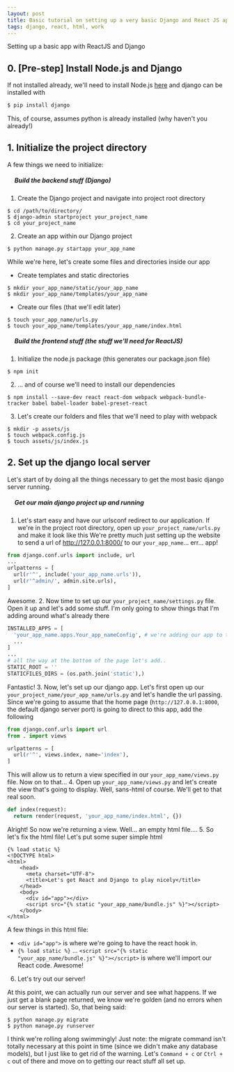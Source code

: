```yaml
---
layout: post
title: Basic tutorial on setting up a very basic Django and React JS application
tags: django, react, html, work
---
```

Setting up a basic app with ReactJS and Django

## 0. [Pre-step] Install Node.js and Django
If not installed already, we'll need to install Node.js [here](https://nodejs.org/en/download/) and django can be installed with
```python
$ pip install django
```
This, of course, assumes python is already installed (why haven't you already!)


## 1. Initialize the project directory
A few things we need to initialize:
##### &nbsp;&nbsp;&nbsp;&nbsp;&nbsp;Build the backend stuff (Django)
1. Create the Django project and navigate into project root directory
```
$ cd /path/to/directory/
$ django-admin startproject your_project_name
$ cd your_project_name
```
2. Create an app within our Django project
```
$ python manage.py startapp your_app_name
```
While we're here, let's create some files and directories inside our app
  * Create templates and static directories
```
$ mkdir your_app_name/static/your_app_name
$ mkdir your_app_name/templates/your_app_name
```
  * Create our files (that we'll edit later)
```
$ touch your_app_name/urls.py
$ touch your_app_name/templates/your_app_name/index.html
```

##### &nbsp;&nbsp;&nbsp;&nbsp;&nbsp;Build the frontend stuff (the stuff we'll need for ReactJS)
1. Initialize the node.js package (this generates our package.json file)
```
$ npm init
```
2. ... and of course we'll need to install our dependencies
```
$ npm install --save-dev react react-dom webpack webpack-bundle-tracker babel babel-loader babel-preset-react
```
3. Let's create our folders and files that we'll need to play with webpack
```
$ mkdir -p assets/js
$ touch webpack.config.js
$ touch assets/js/index.js
```

## 2. Set up the django local server
Let's start of by doing all the things necessary to get the most basic django server running.
##### &nbsp;&nbsp;&nbsp;&nbsp;&nbsp;Get our main django project up and running
1. Let's start easy and have our urlsconf redirect to our application. If we're in the project root directory, open up `your_project_name/urls.py` and make it look like this
We're pretty much just setting up the website to send a url of http://127.0.0.1:8000/ to our `your_app_name`... err... app!
``` python
from django.conf.urls import include, url
...
urlpatterns = [
  url(r'^', include('your_app_name.urls')),
  url(r'^admin/', admin.site.urls),
]
```
Awesome.
2. Now time to set up our `your_project_name/settings.py` file. Open it up and let's add some stuff.
I'm only going to show things that I'm adding around what's already there
``` python
INSTALLED_APPS = [
  'your_app_name.apps.Your_app_nameConfig', # we're adding our app to the installed apps list
  ...
]
...
# all the way at the bottom of the page let's add..
STATIC_ROOT = ''
STATICFILES_DIRS = (os.path.join('static'),)
```
Fantastic!
3. Now, let's set up our django app. Let's first open up our `your_project_name/your_app_name/urls.py` and let's handle the url passing.
Since we're going to assume that the home page (`http://127.0.0.1:8000`, the default django server port) is going to direct to this app, add the following
``` python
from django.conf.urls import url
from . import views

urlpatterns = [
  url(r'^', views.index, name='index'),
]
```
This will allow us to return a view specified in our `your_app_name/views.py` file. Now on to that...
4. Open up `your_app_name/views.py` and let's create the view that's going to display. Well, sans-html of course. We'll get to that real soon.

``` python
def index(request):
  return render(request, 'your_app_name/index.html', {})
```
Alright! So now we're returning a view. Well... an empty html file....
5. So let's fix the html file! Let's put some super simple html
```
{% load static %}
<!DOCTYPE html>
<html>
    <head>
      <meta charset="UTF-8">
      <title>Let's get React and Django to play nicely</title>
    </head>
    <body>
      <div id="app"></div>
      <script src="{% static "your_app_name/bundle.js" %}"></script>
    </body>
</html>
```
A few things in this html file:
* `<div id="app">` is where we're going to have the react hook in.
* `{% load static %}` ... `<script src="{% static "your_app_name/bundle.js" %}"></script>` is where we'll import our React code.
Awesome!
6. Let's try out our server!

At this point, we can actually run our server and see what happens. If we just get a blank page returned, we know we're golden (and no errors when our server is started).
So, that being said:
```
$ python manage.py migrate
$ python manage.py runserver
```
I think we're rolling along swimmingly! Just note: the migrate command isn't totally necessary at this point in time (since we didn't make any database models), but I
just like to get rid of the warning. Let's `Command + c` or `Ctrl + c` out of there and move on to getting our react stuff all set up.
